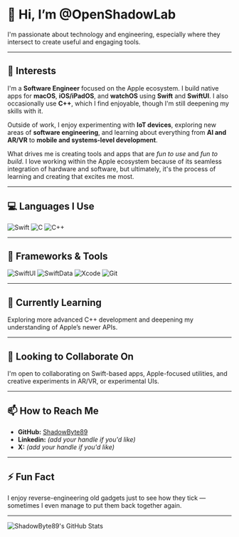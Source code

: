 # 👋 Hi, I’m @OpenShadowLab 

I'm passionate about technology and engineering, especially where they intersect to create useful and engaging tools. 

---

## 👀 Interests

I'm a **Software Engineer** focused on the Apple ecosystem. I build native apps for **macOS**, **iOS/iPadOS**, and **watchOS** using **Swift** and **SwiftUI**. I also occasionally use **C++**, which I find enjoyable, though I'm still deepening my skills with it.

Outside of work, I enjoy experimenting with **IoT devices**, exploring new areas of **software engineering**, and learning about everything from **AI and AR/VR** to **mobile and systems-level development**.

What drives me is creating tools and apps that are *fun to use* and *fun to build*. I love working within the Apple ecosystem because of its seamless integration of hardware and software, but ultimately, it's the process of learning and creating that excites me most.

---

## 💻 Languages I Use

<p>
  <img src="https://img.shields.io/badge/Swift-FA7343?style=for-the-badge&logo=swift&logoColor=white" alt="Swift"/>
  <img src="https://img.shields.io/badge/C-00599C?style=for-the-badge&logo=c&logoColor=white" alt="C"/>
  <img src="https://img.shields.io/badge/C++-00599C?style=for-the-badge&logo=c%2B%2B&logoColor=white" alt="C++"/>
</p>

---

## 🧰 Frameworks & Tools

<p>
  <img src="https://img.shields.io/badge/SwiftUI-FA7343?style=for-the-badge&logo=swift&logoColor=white" alt="SwiftUI"/>
  <img src="https://img.shields.io/badge/SwiftData-005A9C?style=for-the-badge&logo=apple&logoColor=white" alt="SwiftData"/>
  <img src="https://img.shields.io/badge/Xcode-147EFB?style=for-the-badge&logo=xcode&logoColor=white" alt="Xcode"/>
  <img src="https://img.shields.io/badge/Git-F05032?style=for-the-badge&logo=git&logoColor=white" alt="Git"/>
</p>

---

## 🌱 Currently Learning

Exploring more advanced C++ development and deepening my understanding of Apple’s newer APIs.

---

## 💞️ Looking to Collaborate On

I'm open to collaborating on Swift-based apps, Apple-focused utilities, and creative experiments in AR/VR, or experimental UIs. 

---

## 📫 How to Reach Me

- **GitHub:** [ShadowByte89](https://github.com/ShadowByte89)
- **Linkedin:** *(add your handle if you'd like)*
- **X:** *(add your handle if you'd like)*

---

## ⚡ Fun Fact

I enjoy reverse-engineering old gadgets just to see how they tick — sometimes I even manage to put them back together again.

---

![ShadowByte89's GitHub Stats](https://github-readme-stats.vercel.app/api?username=ShadowByte89&show_icons=true&hide_title=true&count_private=true)


<!---
OpenShadowLab/OpenShadowLab is a ✨ special ✨ repository because its `README.md` (this file) appears on your GitHub profile.
You can click the Preview link to take a look at your changes.
--->
